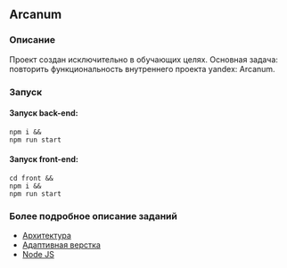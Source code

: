 ## Arcanum

### Описание

Проект создан исключительно в обучающих целях. Основная задача: повторить функциональность внутреннего проекта yandex: Arcanum.

### Запуск

#### Запуск back-end:
```npm
npm i &&
npm run start 
```

#### Запуск front-end:
```npm
cd front &&
npm i &&
npm run start
```

### Более подробное описание заданий
- [Архитектура](docs/architecture/architecture__README.md)
- [Адаптивная верстка](docs/css/css__README.md)
- [Node JS](docs/nodejs2/nodejs__README.md)